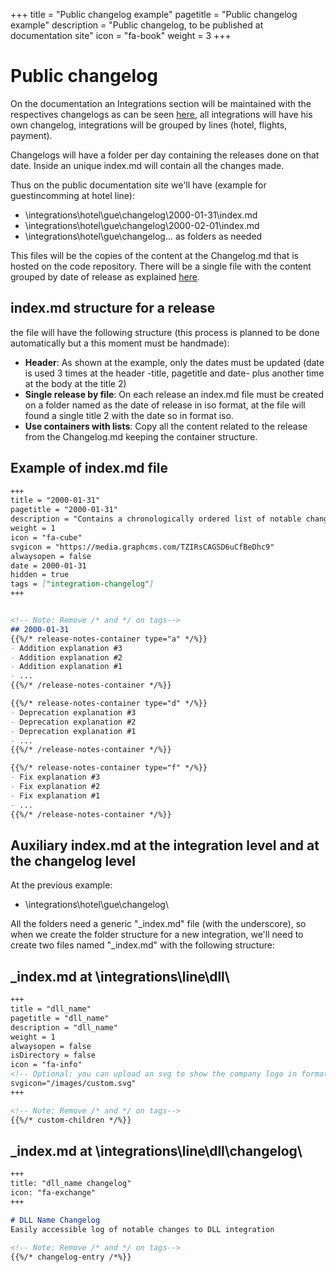 +++
title = "Public changelog example"
pagetitle = "Public changelog example"
description = "Public changelog, to be published at documentation site"
icon = "fa-book"
weight = 3
+++

# Public changelog

On the documentation an Integrations section will be maintained with the respectives changelogs as can be seen [here](/integrations/), all integrations will have his own changelog, integrations will be grouped by lines (hotel, flights, payment).

Changelogs will have a folder per day containing the releases done on that date. Inside an unique index.md will contain all the changes made.

Thus on the public documentation site we'll have (example for guestincomming at hotel line):

* \integrations\hotel\gue\changelog\2000-01-31\index.md
* \integrations\hotel\gue\changelog\2000-02-01\index.md
* \integrations\hotel\gue\changelog\... as folders as needed

This files will be the copies of the content at the Changelog.md that is hosted on the code repository. There will be a single file with the content grouped by date of release as explained [here](/community/integration-changelog/).


## index.md structure for a release

the file will have the following structure (this process is planned to be done automatically but a this moment must be handmade):

- **Header**: As shown at the example, only the dates must be updated (date is used 3 times at the header -title, pagetitle and date- plus another time at the body at the title 2)
- **Single release by file**: On each release an index.md file must be created on a folder named as the date of release in iso format, at the file will found a single title 2 with the date so in format iso.
- **Use containers with lists**: Copy all the content related to the release from the Changelog.md keeping the container structure.

## Example of index.md file
 
```md
+++
title = "2000-01-31"
pagetitle = "2000-01-31"
description = "Contains a chronologically ordered list of notable changes at our website"
weight = 1
icon = "fa-cube"
svgicon = "https://media.graphcms.com/TZIRsCAGSD6uCfBeDhc9"
alwaysopen = false
date = 2000-01-31
hidden = true
tags = ["integration-changelog"]
+++


<!-- Note: Remove /* and */ on tags-->
## 2000-01-31
{{%/* release-notes-container type="a" */%}}
- Addition explanation #3
- Addition explanation #2
- Addition explanation #1
- ...
{{%/* /release-notes-container */%}}

{{%/* release-notes-container type="d" */%}}
- Deprecation explanation #3
- Deprecation explanation #2
- Deprecation explanation #1
- ...
{{%/* /release-notes-container */%}}

{{%/* release-notes-container type="f" */%}}
- Fix explanation #3
- Fix explanation #2
- Fix explanation #1
- ...
{{%/* /release-notes-container */%}}

```

## Auxiliary index.md at the integration level and at the changelog level

At the previous example:
- \integrations\hotel\gue\changelog\

All the folders need a generic "_index.md" file (with the underscore), so when we create the folder structure for a new integration, we'll need to create two files named "_index.md" with the following structure:


## _index.md at \integrations\line\dll\

```md
+++
title = "dll_name"
pagetitle = "dll_name"
description = "dll_name"
weight = 1
alwaysopen = false
isDirectory = false
icon = "fa-info"
<!-- Optional: you can upload an svg to show the company logo in format svg, you must upload it to the folder \integrations\line\dll\images\ an use the following configuration line: -->
svgicon="/images/custom.svg"
+++

<!-- Note: Remove /* and */ on tags-->
{{%/* custom-children */%}}

```

## _index.md at \integrations\line\dll\changelog\

```md
+++
title: "dll_name changelog"
icon: "fa-exchange"
+++

# DLL Name Changelog
Easily accessible log of notable changes to DLL integration

<!-- Note: Remove /* and */ on tags-->
{{%/* changelog-entry /*%}}

```